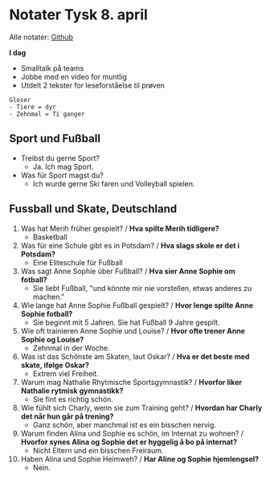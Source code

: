 # Notater Tysk 8. april 
Alle notater: [Github](https://github.com/nikolai-borbe)

**I dag**
- Smalltalk på teams
- Jobbe med en video for muntlig
- Utdelt 2 tekster for leseforståelse til prøven

```
Gloser
- Tiere = dyr
- Zehnmal = Ti ganger
```


## Sport und Fußball
- Treibst du gerne Sport?
    - Ja. Ich mag Sport.
- Was für Sport magst du?
    - Ich wurde gerne Ski faren und Volleyball spielen.

## Fussball und Skate, Deutschland
1) Was hat Merih früher gespielt? / **Hva spilte Merih tidligere?**
    - Basketball
2) Was für eine Schule gibt es in Potsdam? / **Hva slags skole er det i Potsdam?**
    - Eine Eliteschule für Fußball
3) Was sagt Anne Sophie über Fußball? / **Hva sier Anne Sophie om fotball?**
    - Sie liebt Fußball, "und könnte mir nie vorstellen, etwas anderes zu machen."
4) Wie lange hat Anne Sophie Fußball gespielt? / **Hvor lenge spilte Anne Sophie fotball?**
    - Sie beginnt mit 5 Jahren. Sie hat Fußball 9 Jahre gespilt.
5) Wie oft trainieren Anne Sophie und Louise? / **Hvor ofte trener Anne Sophie og Louise?**
    - Zehnmal in der Woche. 
6) Was ist das Schönste am Skaten, laut Oskar? / **Hva er det beste med skate, ifølge Oskar?**
    - Extrem viel Freiheit. 
7) Warum mag Nathalie Rhytmische Sportsgymnastik? / **Hvorfor liker Nathalie rytmisk gymnastikk?**
    - Sie fint es richtig schön.
8) Wie fühlt sich Charly, wenn sie zum Training geht? / **Hvordan har Charly det når hun går på trening?**
    - Ganz schön, aber manchmal ist es ein bisschen nervig. 
9) Warum finden Alina und Sophie es schön, im Internat zu wohnen? / **Hvorfor synes Alina og Sophie det er hyggelig å bo på internat?** 
    - Nicht Eltern und ein bisschen Freiraum. 
10) Haben Alina und Sophie Heimweh? / **Har Aline og Sophie hjemlengsel?**
    - Nein. 

